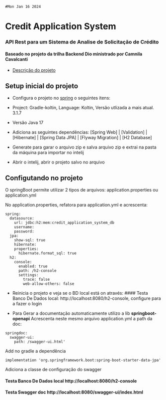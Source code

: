 ```
#Mon Jan 16 2024
```

# Credit Application System
### API Rest para um Sistema de Analise de Solicitação de Crédito

#### Baseado no projeto da trilha Backend Dio  ministrado por Camnila Cavalcanti
- [Descrição do projeto](https://gist.github.com/cami-la/560b455b901778391abd2c9edea81286)

## Setup inicial do projeto
- Configura o projeto no [spring](https://start.spring.io/) o seguintes itens:
- Project:  Gradle-koltin,  Language: Koltin, Versão utlizada a mais atual. 3.1.7
- Versão Java 17
- Adiciona as seguintes dependências:
[Spring Web] | [Validation] | [Hibernate] | [Spring Data JPA] | [Flyway Migration] |  [H2 Database]

- Generate para garar o arquivo zip e salva arquivo zip e extrai na pasta da máquina para importar no intelij
- Abrir o intelij, abrir o projeto salvo no arquivo

## Configutando no projeto
O springBoot permite utilizar 2 tipos de arquivos: application.properties ou application.yml

No application.properties, refatora para application.yml e acrescenta:

```
spring:
  datasource:
    url: jdbc:h2:mem:credit_application_system_db
    username: 
    password: 
  jpa:
    show-sql: true
    hibernate:
    properties:
      hibernate.format_sql: true
  h2:
    console:
      enabled: true
      path: /h2-console
      settings:
        trace: false
        web-allow-others: false

```
- Reinicia o projeto e veja se o BD local está on através: #### Testa Banco De Dados local:
http://localhost:8080/h2-console, configure para a fazer o login

- Para Gerar a documentação automaticamente utilizo a lib **springboot-openapi**  Acrescenta neste mesmo arquivo application.yml a path da doc:

```
springdoc:
  swagger-ui:
    path: /swagger-ui.html'

```
Add no gradle a dependência

```
implementation 'org.springframework.boot:spring-boot-starter-data-jpa'

```
Adiciona a classe de configuração do swagger

#### Testa Banco De Dados local http://localhost:8080/h2-console

#### Testa Swagger doc http://localhost:8080/swagger-ui/index.html

<img height="15" src="https://user-images.githubusercontent.com/25181517/192107854-765620d7-f909-4953-a6da-36e1ef69eea6.png"> <img height="15" src="https://user-images.githubusercontent.com/25181517/192107858-fe19f043-c502-4009-8c47-476fc89718ad.png"> <img height="15" src="https://user-images.githubusercontent.com/25181517/192108372-f71d70ac-7ae6-4c0d-8395-51d8870c2ef0.png"> <img height="15" src="https://user-images.githubusercontent.com/25181517/192108374-8da61ba1-99ec-41d7-80b8-fb2f7c0a4948.png"> <img height="15" src="https://user-images.githubusercontent.com/25181517/192108890-200809d1-439c-4e23-90d3-b090cf9a4eea.png">  <img height="15" src="https://user-images.githubusercontent.com/25181517/192109061-e138ca71-337c-4019-8d42-4792fdaa7128.png"> <img height="15" src="https://user-images.githubusercontent.com/25181517/117207493-49665200-adf4-11eb-808e-a9c0fcc2a0a0.png"> <img height="15" src="https://user-images.githubusercontent.com/25181517/183894676-137319b5-1364-4b6a-ba4f-e9fc94ddc4aa.png"> <img height="15" src="https://user-images.githubusercontent.com/25181517/185062810-7ee0c3d2-17f2-4a98-9d8a-a9576947692b.png"> <img height="15" src="https://user-images.githubusercontent.com/25181517/192158606-7c2ef6bd-6e04-47cf-b5bc-da2797cb5bda.png"> <img height="15" src="https://user-images.githubusercontent.com/25181517/186884150-05e9ff6d-340e-4802-9533-2c3f02363ee3.png"> <img height="15" src="https://user-images.githubusercontent.com/25181517/186711335-a3729606-5a78-4496-9a36-06efcc74f800.png"> <img height="15" src="https://user-images.githubusercontent.com/25181517/192107858-fe19f043-c502-4009-8c47-476fc89718ad.png">





